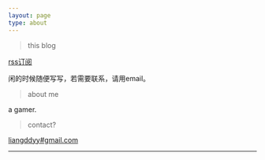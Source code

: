 ```yaml
---
layout: page
type: about
---
```


> this blog

[rss订阅](http://539go.com/feed.xml)

闲的时候随便写写，若需要联系，请用email。

> about me

a gamer.

> contact?  

[liangddyy#gmail.com](mailto:liangddyy@gmail.com)

---

